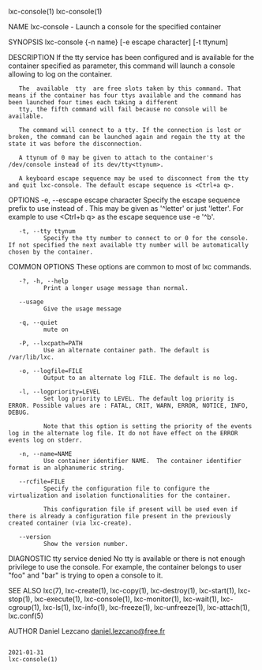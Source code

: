lxc-console(1)                                                                                                                                                              lxc-console(1)

NAME
       lxc-console - Launch a console for the specified container

SYNOPSIS
       lxc-console {-n name} [-e escape character] [-t ttynum]

DESCRIPTION
       If the tty service has been configured and is available for the container specified as parameter, this command will launch a console allowing to log on the container.

       The  available  tty  are free slots taken by this command. That means if the container has four ttys available and the command has been launched four times each taking a different
       tty, the fifth command will fail because no console will be available.

       The command will connect to a tty. If the connection is lost or broken, the command can be launched again and regain the tty at the state it was before the disconnection.

       A ttynum of 0 may be given to attach to the container's /dev/console instead of its dev/tty<ttynum>.

       A keyboard escape sequence may be used to disconnect from the tty and quit lxc-console. The default escape sequence is <Ctrl+a q>.

OPTIONS
       -e, --escape escape character
              Specify the escape sequence prefix to use instead of <Ctrl a>.  This may be given as '^letter' or just 'letter'. For example to use <Ctrl+b q> as the escape sequence use -e
              '^b'.

       -t, --tty ttynum
              Specify the tty number to connect to or 0 for the console. If not specified the next available tty number will be automatically chosen by the container.

COMMON OPTIONS
       These options are common to most of lxc commands.

       -?, -h, --help
              Print a longer usage message than normal.

       --usage
              Give the usage message

       -q, --quiet
              mute on

       -P, --lxcpath=PATH
              Use an alternate container path. The default is /var/lib/lxc.

       -o, --logfile=FILE
              Output to an alternate log FILE. The default is no log.

       -l, --logpriority=LEVEL
              Set log priority to LEVEL. The default log priority is ERROR. Possible values are : FATAL, CRIT, WARN, ERROR, NOTICE, INFO, DEBUG.

              Note that this option is setting the priority of the events log in the alternate log file. It do not have effect on the ERROR events log on stderr.

       -n, --name=NAME
              Use container identifier NAME.  The container identifier format is an alphanumeric string.

       --rcfile=FILE
              Specify the configuration file to configure the virtualization and isolation functionalities for the container.

              This configuration file if present will be used even if there is already a configuration file present in the previously created container (via lxc-create).

       --version
              Show the version number.

DIAGNOSTIC
       tty service denied
              No tty is available or there is not enough privilege to use the console. For example, the container belongs to user "foo" and "bar" is trying to open a console to it.

SEE ALSO
       lxc(7),  lxc-create(1), lxc-copy(1), lxc-destroy(1), lxc-start(1), lxc-stop(1), lxc-execute(1), lxc-console(1), lxc-monitor(1), lxc-wait(1), lxc-cgroup(1), lxc-ls(1), lxc-info(1),
       lxc-freeze(1), lxc-unfreeze(1), lxc-attach(1), lxc.conf(5)

AUTHOR
       Daniel Lezcano <daniel.lezcano@free.fr>

                                                                                        2021-01-31                                                                          lxc-console(1)
